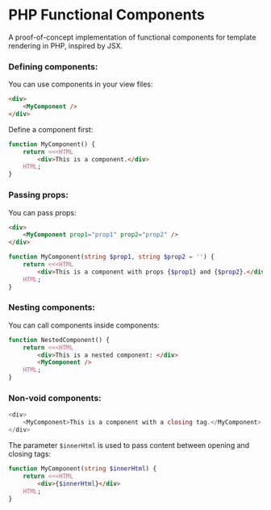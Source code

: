 # PHP Functional Components

A proof-of-concept implementation of functional components for template rendering in PHP, inspired by JSX.

### Defining components:

You can use components in your view files:
```html
<div>
    <MyComponent />
</div>
```

Define a component first:
```php
function MyComponent() {
    return <<<HTML
        <div>This is a component.</div>
    HTML;
}
```

### Passing props:

You can pass props:
```html
<div>
    <MyComponent prop1="prop1" prop2="prop2" />
</div>
```

```php
function MyComponent(string $prop1, string $prop2 = '') {
    return <<<HTML
        <div>This is a component with props {$prop1} and {$prop2}.</div>
    HTML;
}
```

### Nesting components:

You can call components inside components:
```php
function NestedComponent() {
    return <<<HTML
        <div>This is a nested component: </div>
        <MyComponent />
    HTML;
}
```

### Non-void components:

```php
<div>
    <MyComponent>This is a component with a closing tag.</MyComponent>
</div>
```

The parameter `$innerHtml` is used to pass content between opening and closing tags:
```php
function MyComponent(string $innerHtml) {
    return <<<HTML
        <div>{$innerHtml}</div>
    HTML;
}
```